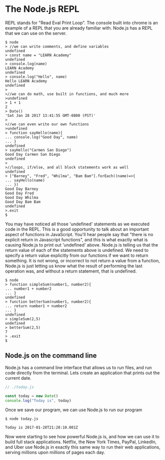 # The Node.js REPL

REPL stands for "Read Eval Print Loop".  The console built into chrome is an example of a REPL that you are already familiar with.  Node.js has a REPL that we can use on the server.

```
$ node
> //we can write comments, and define variables
undefined
> const name = "LEARN Academy"
undefined
> console.log(name)
LEARN Academy
undefined
> console.log("Hello", name)
Hello LEARN Academy
undefined
>
>//we can do math, use built in functions, and much more
>undefined
> 1 + 1
2
> Date()
'Sat Jan 28 2017 13:41:55 GMT-0800 (PST)'
>
>//we can even write our own functions
>undefined
> function sayHello(name){
... console.log("Good Day", name)
... }
undefined
> sayHello("Carmen San Diego")
Good Day Carmen San Diego
undefined
>
>//loops, if/else, and all block statements work as well
undefined
> ["Barney", "Fred", "Whilma", "Bam Bam"].forEach((name)=>{
... sayHello(name)
... })
Good Day Barney
Good Day Fred
Good Day Whilma
Good Day Bam Bam
undefined
>.exit
$
````

You may have noticed all those 'undefined' statements as we executed code
in the REPL.  This is a good opportunity to talk about an important aspect
of functions in JavaScript.  You'll hear people say that "there is no
explicit return in Javascript functions", and this is what exactly what is
causing Node.js to print out 'undefined' above.  Node.js is telling us
that the return value of each of the statements above is undefined.  We
need to specify a return value explicitly from our functions if we want to
return something.  It is not wrong, or incorrect to not return a value
from a function, Node.js is just letting us know what the result of
performing the last operation was, and without a return statement, that is
undefined.

```
$ node
> function simpleSum(number1, number2){
... number1 + number2
... }
undefined
> function betterSum(number1, number2){
... return number1 + number2
... }
undefined
> simpleSum(2,5)
undefined
> betterSum(2,5)
7
> .exit
$
```

## Node.js on the command line

Node.js has a command line interface that allows us to run files, and run
code directly from the terminal.  Lets create an application that prints
out the current date.

```JavaScript
// ./today.js

const today = new Date()
console.log("Today is", today)

````

Once we save our program, we can use Node.js to run our program
```
$ node today.js

Today is 2017-01-28T21:28:10.001Z
```

Now were starting to see how powerful Node.js is, and how we can use it to
build full stack applications.  Netflix, the New York Times, PayPal,
LinkedIn, and Uber use Node.js in exactly this same way to run their web
applications, serving millions upon millions of pages each day.


